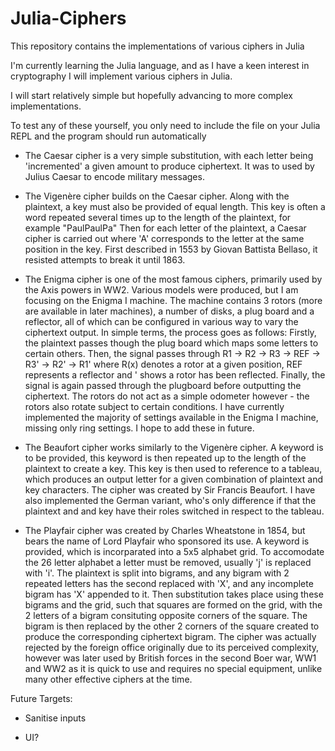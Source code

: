 # Julia-Ciphers
This repository contains the implementations of various ciphers in Julia

I'm currently learning the Julia language, and as I have a keen interest in cryptography I will implement various ciphers in Julia.

I will start relatively simple but hopefully advancing to more complex implementations.

To test any of these yourself, you only need to include the file on your Julia REPL and the program should run automatically

* The Caesar cipher is a very simple substitution, with each letter being 'incremented' a given amount to produce ciphertext. It was to used by Julius Caesar to encode military messages.

* The Vigenère cipher builds on the Caesar cipher. Along with the plaintext, a key must also be provided of equal length. This key is often a word repeated several times up to the length of the plaintext, for example "PaulPaulPa" Then for each letter of the plaintext, a Caesar cipher is carried out where 'A' corresponds to the letter at the same position in the key. First described in 1553 by Giovan Battista Bellaso, it resisted attempts to break it until 1863.

* The Enigma cipher is one of the most famous ciphers, primarily used by the Axis powers in WW2. Various models were produced, but I am focusing on the Enigma I machine. The machine contains 3 rotors (more are available in later machines), a number of disks, a plug board and a reflector, all of which can be configured in various way to vary  the ciphertext output. In simple terms, the process goes as follows: 
Firstly, the plaintext passes though the plug board which maps some letters to certain others. Then, the signal passes through R1 -> R2 -> R3 -> REF -> R3' -> R2' -> R1' where R(x) denotes a rotor at a given position, REF represents a reflector and ' shows a rotor has been reflected. Finally, the signal is again passed through the plugboard before outputting the ciphertext. The rotors do not act as a simple odometer however - the rotors also rotate subject to certain conditions. 
I have currently implemented the majority of settings available in the Enigma I machine, missing only ring settings. I hope to add these in future.

* The Beaufort cipher works similarly to the Vigenère cipher. A keyword is to be provided, this keyword is then repeated up to the length of the plaintext to create a key. This key is then used to reference to a tableau, which produces an output letter for a given combination of plaintext and key characters. The cipher was created by Sir Francis Beaufort. I have also implemented the German variant, who's only difference if that the plaintext and and key have their roles switched in respect to the tableau.

* The Playfair cipher was created by Charles Wheatstone in 1854, but bears the name of Lord Playfair who sponsored its use. A keyword is provided, which is incorparated into a 5x5 alphabet grid. To accomodate the 26 letter alphabet a letter must be removed, usually 'j' is replaced with 'i'. The plaintext is split into bigrams, and any bigram with 2 repeated letters has the second replaced with 'X', and any incomplete bigram has 'X' appended to it. Then substitution takes place using these bigrams and the grid, such that squares are formed on the grid, with the 2 letters of a bigram consituting opposite corners of the square. The bigram is then replaced by the other 2 corners of the square created to produce the corresponding ciphertext bigram. The cipher was actually rejected by the foreign office originally due to its perceived complexity, however was later used by British forces in the second Boer war, WW1 and WW2 as it is quick to use and requires no special equipment, unlike many other effective ciphers at the time.

Future Targets:

* Sanitise inputs

* UI?
